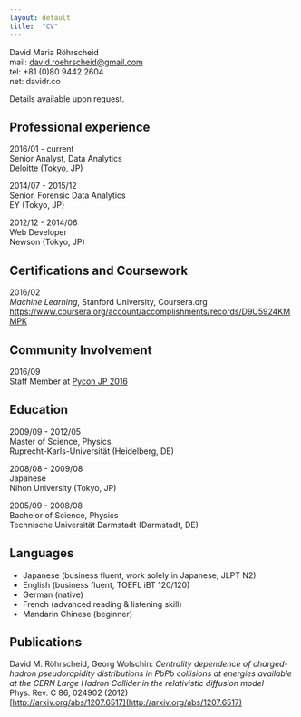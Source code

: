 ```yaml
---
layout: default
title:  "CV"
---
```

David Maria Röhrscheid  
mail: david.roehrscheid@gmail.com  
tel: +81 (0)80 9442 2604  
net: davidr.co

Details available upon request.

## Professional experience

2016/01 - current  
Senior Analyst, Data Analytics  
Deloitte (Tokyo, JP)

2014/07 - 2015/12  
Senior, Forensic Data Analytics  
EY (Tokyo, JP)

2012/12 - 2014/06  
Web Developer  
Newson (Tokyo, JP)

## Certifications and Coursework

2016/02  
*Machine Learning*, Stanford University, Coursera.org  
[https://www.coursera.org/account/accomplishments/records/D9U5924KMMPK ](https://www.coursera.org/account/accomplishments/records/D9U5924KMMPK)  

## Community Involvement

2016/09  
Staff Member at [Pycon JP 2016](https://pycon.jp/2016/ja/about/staff-list/)

## Education

2009/09 - 2012/05  
Master of Science, Physics  
Ruprecht-Karls-Universität (Heidelberg, DE)

2008/08 - 2009/08  
Japanese  
Nihon University (Tokyo, JP)

2005/09 - 2008/08  
Bachelor of Science, Physics  
Technische Universität Darmstadt (Darmstadt, DE)

## Languages

* Japanese (business fluent, work solely in Japanese, JLPT N2)
* English (business fluent, TOEFL iBT 120/120)
* German (native)
* French (advanced reading & listening skill)
* Mandarin Chinese (beginner)

## Publications

David M. Röhrscheid, Georg Wolschin:
*Centrality dependence of charged-hadron pseudorapidity
distributions in PbPb collisions at energies available at the CERN Large Hadron Collider in the
relativistic diffusion model*  
Phys. Rev. C 86, 024902 (2012)  
[http://arxiv.org/abs/1207.6517](http://arxiv.org/abs/1207.6517)
